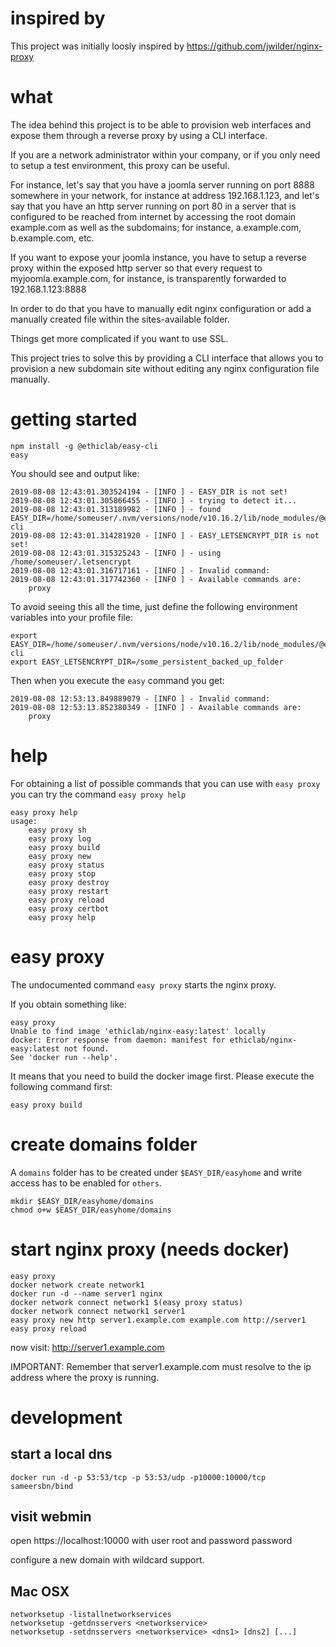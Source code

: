 # inspired by

This project was initially loosly inspired by https://github.com/jwilder/nginx-proxy 

# what

The idea behind this project is to be able to provision web interfaces and expose them through a reverse proxy by using a CLI interface.

If you are a network administrator within your company, or if you only need to setup a test environment, this proxy can be useful.

For instance, let's say that you have a joomla server running on port 8888 somewhere in your network, for instance at address 192.168.1.123, and let's say that you have an http server running on port 80 in a server that is configured to be reached from internet by accessing the root domain example.com as well as the subdomains; for instance, a.example.com, b.example.com, etc.

If you want to expose your joomla instance, you have to setup a reverse proxy within the exposed http server so that every request to myjoomla.example.com, for instance, is transparently forwarded to 192.168.1.123:8888

In order to do that you have to manually edit nginx configuration or add a manually created file within the sites-available folder.

Things get more complicated if you want to use SSL.

This project tries to solve this by providing a CLI interface that allows you to provision a new subdomain site without editing any nginx configuration file manually.

# getting started

    npm install -g @ethiclab/easy-cli
    easy

You should see and output like:

    2019-08-08 12:43:01.303524194 - [INFO ] - EASY_DIR is not set!
    2019-08-08 12:43:01.305866455 - [INFO ] - trying to detect it...
    2019-08-08 12:43:01.313189982 - [INFO ] - found EASY_DIR=/home/someuser/.nvm/versions/node/v10.16.2/lib/node_modules/@ethiclab/easy-cli
    2019-08-08 12:43:01.314281920 - [INFO ] - EASY_LETSENCRYPT_DIR is not set!
    2019-08-08 12:43:01.315325243 - [INFO ] - using /home/someuser/.letsencrypt
    2019-08-08 12:43:01.316717161 - [INFO ] - Invalid command: 
    2019-08-08 12:43:01.317742360 - [INFO ] - Available commands are:
        proxy

To avoid seeing this all the time, just define the following environment variables into your profile file:

    export EASY_DIR=/home/someuser/.nvm/versions/node/v10.16.2/lib/node_modules/@ethiclab/easy-cli
    export EASY_LETSENCRYPT_DIR=/some_persistent_backed_up_folder

Then when you execute the `easy` command you get:

    2019-08-08 12:53:13.849889079 - [INFO ] - Invalid command: 
    2019-08-08 12:53:13.852380349 - [INFO ] - Available commands are:
        proxy    

# help

For obtaining a list of possible commands that you can use with `easy proxy` you can try the command `easy proxy help`

    easy proxy help
    usage:
        easy proxy sh
        easy proxy log
        easy proxy build
        easy proxy new
        easy proxy status
        easy proxy stop
        easy proxy destroy
        easy proxy restart
        easy proxy reload
        easy proxy certbot
        easy proxy help

# easy proxy

The undocumented command `easy proxy` starts the nginx proxy.

If you obtain something like:

    easy proxy
    Unable to find image 'ethiclab/nginx-easy:latest' locally
    docker: Error response from daemon: manifest for ethiclab/nginx-easy:latest not found.
    See 'docker run --help'.
    
It means that you need to build the docker image first. Please execute the following command first:

    easy proxy build

# create domains folder

A `domains` folder has to be created under `$EASY_DIR/easyhome` and write access has to be enabled for `others`.

    mkdir $EASY_DIR/easyhome/domains
    chmod o+w $EASY_DIR/easyhome/domains

# start nginx proxy (needs docker)

    easy proxy
    docker network create network1
    docker run -d --name server1 nginx
    docker network connect network1 $(easy proxy status)
    docker network connect network1 server1
    easy proxy new http server1.example.com example.com http://server1
    easy proxy reload

now visit: http://server1.example.com

IMPORTANT: Remember that server1.example.com must resolve to the ip address where the proxy is running.

# development

## start a local dns

    docker run -d -p 53:53/tcp -p 53:53/udp -p10000:10000/tcp sameersbn/bind

## visit webmin

  open https://localhost:10000
  with user root and password password
  
configure a new domain with wildcard support.

## Mac OSX

    networksetup -listallnetworkservices
    networksetup -getdnsservers <networkservice>
    networksetup -setdnsservers <networkservice> <dns1> [dns2] [...]
